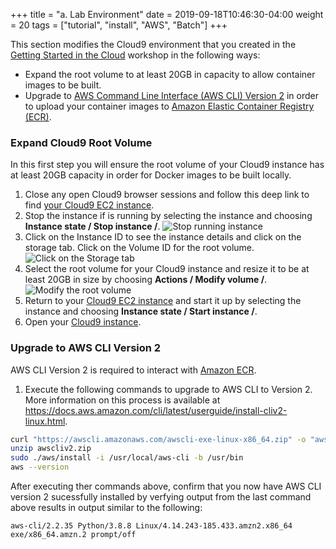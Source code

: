 +++
title = "a. Lab Environment"
date = 2019-09-18T10:46:30-04:00
weight = 20
tags = ["tutorial", "install", "AWS", "Batch"]
+++

This section modifies the Cloud9 environment that you created in the [Getting Started in the Cloud](/02-aws-getting-started.html) workshop in the following ways:

- Expand the root volume to at least 20GB in capacity to allow container images to be built.
- Upgrade to [AWS Command Line Interface (AWS CLI) Version 2](https://docs.aws.amazon.com/cli/latest/userguide/install-cliv2-linux.html) in order to upload your container images to [Amazon Elastic Container Registry (ECR)](hhttps://aws.amazon.com/ecr/).

### Expand Cloud9 Root Volume
In this first step you will ensure the root volume of your Cloud9 instance has at least 20GB capacity in order for Docker images to be built locally.

1. Close any open Cloud9 browser sessions and follow this deep link to find [ your Cloud9 EC2 instance](https://console.aws.amazon.com/ec2/v2/home?#Instances:search=cloud9;sort=desc:launchTime).
2. Stop the instance if is running by selecting the instance and choosing **Instance state / Stop instance /**. ![Stop running instance](/images/aws-batch/root-volume-1.png)
3. Click on the Instance ID to see the instance details and click on the storage tab. Click on the Volume ID for the root volume. ![Click on the Storage tab](/images/aws-batch/root-volume-2.png)
4. Select the root volume for your Cloud9 instance and resize it to be at least 20GB in size by choosing **Actions / Modify volume /**. ![Modify the root volume](/images/aws-batch/root-volume-3.png)
5. Return to your [ Cloud9 EC2 instance](https://console.aws.amazon.com/ec2/v2/home?#Instances:search=cloud9;sort=desc:launchTime) and start it up by selecting the instance and choosing **Instance state / Start instance /**.
6. Open your [Cloud9 instance](https://console.aws.amazon.com/cloud9/home).

### Upgrade to AWS CLI Version 2

AWS CLI Version 2 is required to interact with [Amazon ECR](https://aws.amazon.com/ecr/).
1.  Execute the following commands to upgrade to AWS CLI to Version 2. More information on this process is available at https://docs.aws.amazon.com/cli/latest/userguide/install-cliv2-linux.html. 
```bash
curl "https://awscli.amazonaws.com/awscli-exe-linux-x86_64.zip" -o "awscliv2.zip"
unzip awscliv2.zip
sudo ./aws/install -i /usr/local/aws-cli -b /usr/bin
aws --version
```
After executing ther commands above, confirm that you now have AWS CLI version 2 sucessfully installed by verfying output from the last command above results in output similar to the following:
```text
aws-cli/2.2.35 Python/3.8.8 Linux/4.14.243-185.433.amzn2.x86_64 exe/x86_64.amzn.2 prompt/off
```